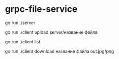 # grpc-file-service

go run ./server

go run ./client upload server/название файла 

go run ./client list


go run ./client download название файла  out.jpg/png 
